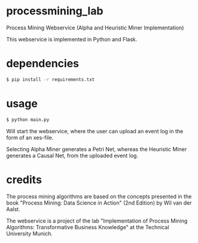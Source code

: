 # processmining_lab

Process Mining Webservice (Alpha and Heuristic Miner Implementation)

This webservice is implemented in Python and Flask.

# dependencies
```sh
$ pip install -r requirements.txt
```

# usage
```sh
$ python main.py
```

Will start the webservice, where the user can upload an event log in the form of an xes-file.

Selecting Alpha Miner generates a Petri Net, whereas the Heuristic Miner generates a Causal Net, from the uploaded event log.

# credits
The process mining algorithms are based on the concepts presented in the book "Process Mining: Data Science in Action" (2nd Edition) by Wil van der Aalst. 

The webservice is a project of the lab "Implementation of Process Mining Algorithms: Transformative Business Knowledge" at the Technical University Munich.


